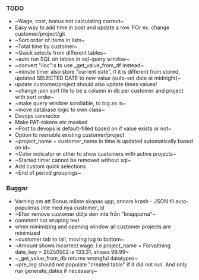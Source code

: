 ### TODO

- ~Wage, cost, bonus not calculating correct~
- Easy way to add time in post and update a row. FOr ex. change customer/project/git
- ~Sort order of items in lists~
- ~Total time by customer~
- ~Quick selects from different tables~
- ~auto run SQL on tables in sql-query window~
- ~convert "iloc":s to use _get_value_from_df instead~
- ~minute timer also store "current date", if it is different from stored, updated SELECTED DATE to new value (auto-set date at midnight)~
- update customer/project should also update times values!
- ~change json sort file to be a column in db per customer and project with sort order~
- ~make query window scrollable, to big as is~
- ~move database logic to own class~
- Devops connector
- Make PAT-tokens etc masked
- ~Post to devops is default-filled based on if value exists or not~
- Option to reenable existing customer/project
- ~project_name + customer_name in time is updated automatically based on id~
- ~Color indicator or other to show customers with active projects~
- ~Started timer cannot be removed without sql~
- Add custom quick selections
- ~End of period groupings~

### Buggar

- Varning om att Bonus måste skapas upp, annars krash
-.JSON fil auto-populeras inte med nya customer_id
- ~Efter remove customer döljs den inte från "knapparna"~
- comment not wraping text
- when minimizing and opening window all customer projects are minimized
- ~customer tab to tall, moving log to bottom~
- ~Amount shows incorrect wage. I.e project_name = Förvaltning date_key = 20250502 is 133.31, shows 99.99~
- ~_get_value_from_db returns wrongful datatypes~
- ~pre_log should not populate "created table" if it did not run. And only run generate_dates if necessary~